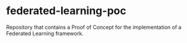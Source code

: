 # federated-learning-poc
Repository that contains a Proof of Concept for the implementation of a Federated Learning framework.
